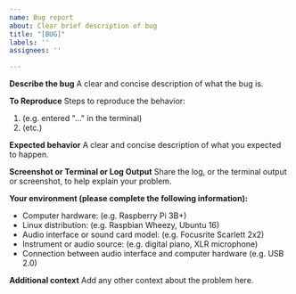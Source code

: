 ```yaml
---
name: Bug report
about: Clear brief description of bug
title: "[BUG]"
labels: ''
assignees: ''

---
```


**Describe the bug**
A clear and concise description of what the bug is.

**To Reproduce**
Steps to reproduce the behavior:
1. (e.g. entered "..." in the terminal)
2. (etc.)

**Expected behavior**
A clear and concise description of what you expected to happen.

**Screenshot or Terminal or Log Output**
Share the log, or the terminal output or screenshot, to help explain your problem.

**Your environment (please complete the following information):**
 - Computer hardware: (e.g. Raspberry Pi 3B+)
 - Linux distribution: (e.g. Raspbian Wheezy, Ubuntu 16)
 - Audio interface or sound card model: (e.g. Focusrite Scarlett 2x2)
 - Instrument or audio source: (e.g. digital piano, XLR microphone)
 - Connection between audio interface and computer hardware (e.g. USB 2.0)

**Additional context**
Add any other context about the problem here.
